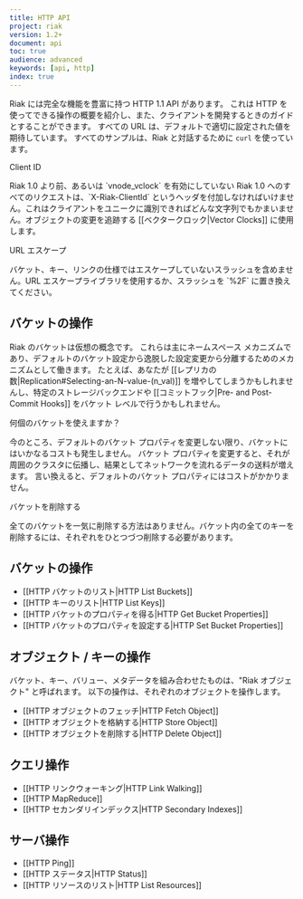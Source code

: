 ```yaml
---
title: HTTP API
project: riak
version: 1.2+
document: api
toc: true
audience: advanced
keywords: [api, http]
index: true
---
```


Riak には完全な機能を豊富に持つ HTTP 1.1 API があります。
これは HTTP を使ってできる操作の概要を紹介し、また、クライアントを開発するときのガイドとすることができます。
すべての URL は、デフォルトで適切に設定された値を期待しています。
すべてのサンプルは、Riak と対話するために `curl` を使っています。

<div class="note"><div class="title">Client ID</div>
<p>Riak 1.0 より前、あるいは `vnode_vclock` を有効にしていない Riak 1.0 へのすべてのリクエストは、`X-Riak-ClientId` というヘッダを付加しなければいけません。これはクライアントをユニークに識別できればどんな文字列でもかまいません。オブジェクトの変更を追跡する [[ベクタークロック|Vector Clocks]] に使用します。</p>
</div>

<div class="note"><div class="title">URL エスケープ</div>
<p>バケット、キー、リンクの仕様ではエスケープしていないスラッシュを含めません。URL エスケープライブラリを使用するか、スラッシュを `%2F` に置き換えてください。</p>
</div>

## バケットの操作

Riak のバケットは仮想の概念です。
これらは主にネームスペース メカニズムであり、デフォルトのバケット設定から逸脱した設定変更から分離するためのメカニズムとして働きます。
たとえば、あなたが [[レプリカの数|Replication#Selecting-an-N-value-(n_val)]] を増やしてしまうかもしれませんし、特定のストレージバックエンドや [[コミットフック|Pre- and Post-Commit Hooks]] をバケット レベルで行うかもしれません。

<div class="info"><div class="title">何個のバケットを使えますか？</div>
<p>今のところ、デフォルトのバケット プロパティを変更しない限り、バケットにはいかなるコストも発生しません。
バケット プロパティを変更すると、それが周囲のクラスタに伝播し、結果としてネットワークを流れるデータの送料が増えます。
言い換えると、デフォルトのバケット プロパティにはコストがかかりません。</p>
</div>

<div class="note"><div class="title">バケットを削除する</div>
<p>全てのバケットを一気に削除する方法はありません。バケット内の全てのキーを削除するには、それぞれをひとつづつ削除する必要があります。</P>
</div>

## バケットの操作

* [[HTTP バケットのリスト|HTTP List Buckets]]
* [[HTTP キーのリスト|HTTP List Keys]]
* [[HTTP バケットのプロパティを得る|HTTP Get Bucket Properties]]
* [[HTTP バケットのプロパティを設定する|HTTP Set Bucket Properties]]

## オブジェクト / キーの操作

バケット、キー、バリュー、メタデータを組み合わせたものは、"Riak オブジェクト" と呼ばれます。
以下の操作は、それぞれのオブジェクトを操作します。

* [[HTTP オブジェクトのフェッチ|HTTP Fetch Object]]
* [[HTTP オブジェクトを格納する|HTTP Store Object]]
* [[HTTP オブジェクトを削除する|HTTP Delete Object]]

## クエリ操作

* [[HTTP リンクウォーキング|HTTP Link Walking]]
* [[HTTP MapReduce]]
* [[HTTP セカンダリインデックス|HTTP Secondary Indexes]]

<!-- ## Luwak Operations (Large Objects)

Luwak is an optional interface that automatically segments large files across
multiple Riak Objects.

* [[HTTP Get Luwak Properties]]
* [[HTTP List Luwak Keys]]
* [[HTTP Fetch Luwak Object]]
* [[HTTP Store Luwak Object]]
* [[HTTP Delete Luwak Object]]
 -->

## サーバ操作

* [[HTTP Ping]]
* [[HTTP ステータス|HTTP Status]]
* [[HTTP リソースのリスト|HTTP List Resources]]

